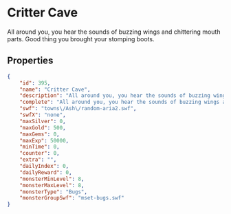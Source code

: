 # Critter Cave

All around you, you hear the sounds of buzzing wings and chittering mouth parts. Good thing you brought your stomping boots.

## Properties

```json
{
    "id": 395,
    "name": "Critter Cave",
    "description": "All around you, you hear the sounds of buzzing wings and chittering mouth parts. Good thing you brought your stomping boots.",
    "complete": "All around you, you hear the sounds of buzzing wings and chittering mouth parts. Good thing you brought your stomping boots.",
    "swf": "towns\/Ash\/random-aria2.swf",
    "swfX": "none",
    "maxSilver": 0,
    "maxGold": 500,
    "maxGems": 0,
    "maxExp": 50000,
    "minTime": 0,
    "counter": 0,
    "extra": "",
    "dailyIndex": 0,
    "dailyReward": 0,
    "monsterMinLevel": 8,
    "monsterMaxLevel": 8,
    "monsterType": "Bugs",
    "monsterGroupSwf": "mset-bugs.swf"
}
```

